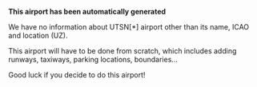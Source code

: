 **This airport has been automatically generated**

We have no information about UTSN[*] airport other than its name, ICAO and location (UZ).

This airport will have to be done from scratch, which includes adding runways, taxiways, parking locations, boundaries...

Good luck if you decide to do this airport!